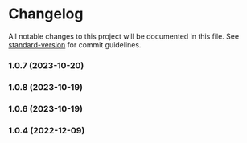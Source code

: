 # Changelog

All notable changes to this project will be documented in this file. See [standard-version](https://github.com/conventional-changelog/standard-version) for commit guidelines.

### 1.0.7 (2023-10-20)

### 1.0.8 (2023-10-19)

### 1.0.6 (2023-10-19)

### 1.0.4 (2022-12-09)
